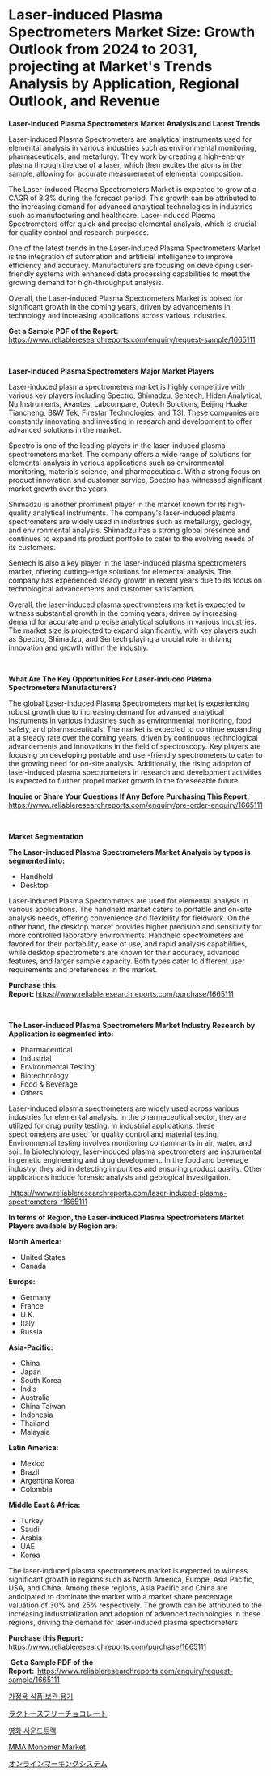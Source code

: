<p><h1>Laser-induced Plasma Spectrometers Market Size: Growth Outlook from 2024 to 2031, projecting at Market's Trends Analysis by Application, Regional Outlook, and Revenue</h1></p><p><strong>Laser-induced Plasma Spectrometers Market Analysis and Latest Trends</strong></p>
<p><p>Laser-induced Plasma Spectrometers are analytical instruments used for elemental analysis in various industries such as environmental monitoring, pharmaceuticals, and metallurgy. They work by creating a high-energy plasma through the use of a laser, which then excites the atoms in the sample, allowing for accurate measurement of elemental composition.</p><p>The Laser-induced Plasma Spectrometers Market is expected to grow at a CAGR of 8.3% during the forecast period. This growth can be attributed to the increasing demand for advanced analytical technologies in industries such as manufacturing and healthcare. Laser-induced Plasma Spectrometers offer quick and precise elemental analysis, which is crucial for quality control and research purposes.</p><p>One of the latest trends in the Laser-induced Plasma Spectrometers Market is the integration of automation and artificial intelligence to improve efficiency and accuracy. Manufacturers are focusing on developing user-friendly systems with enhanced data processing capabilities to meet the growing demand for high-throughput analysis.</p><p>Overall, the Laser-induced Plasma Spectrometers Market is poised for significant growth in the coming years, driven by advancements in technology and increasing applications across various industries.</p></p>
<p><strong>Get a Sample PDF of the Report:&nbsp;</strong> <a href="https://www.reliableresearchreports.com/enquiry/request-sample/1665111">https://www.reliableresearchreports.com/enquiry/request-sample/1665111</a></p>
<p>&nbsp;</p>
<p><strong>Laser-induced Plasma Spectrometers Major Market Players</strong></p>
<p><p>Laser-induced plasma spectrometers market is highly competitive with various key players including Spectro, Shimadzu, Sentech, Hiden Analytical, Nu Instruments, Avantes, Labcompare, Optech Solutions, Beijing Huake Tiancheng, B&W Tek, Firestar Technologies, and TSI. These companies are constantly innovating and investing in research and development to offer advanced solutions in the market.</p><p>Spectro is one of the leading players in the laser-induced plasma spectrometers market. The company offers a wide range of solutions for elemental analysis in various applications such as environmental monitoring, materials science, and pharmaceuticals. With a strong focus on product innovation and customer service, Spectro has witnessed significant market growth over the years.</p><p>Shimadzu is another prominent player in the market known for its high-quality analytical instruments. The company's laser-induced plasma spectrometers are widely used in industries such as metallurgy, geology, and environmental analysis. Shimadzu has a strong global presence and continues to expand its product portfolio to cater to the evolving needs of its customers.</p><p>Sentech is also a key player in the laser-induced plasma spectrometers market, offering cutting-edge solutions for elemental analysis. The company has experienced steady growth in recent years due to its focus on technological advancements and customer satisfaction.</p><p>Overall, the laser-induced plasma spectrometers market is expected to witness substantial growth in the coming years, driven by increasing demand for accurate and precise analytical solutions in various industries. The market size is projected to expand significantly, with key players such as Spectro, Shimadzu, and Sentech playing a crucial role in driving innovation and growth within the industry.</p></p>
<p>&nbsp;</p>
<p><strong>What Are The Key Opportunities For Laser-induced Plasma Spectrometers Manufacturers?</strong></p>
<p><p>The global Laser-induced Plasma Spectrometers market is experiencing robust growth due to increasing demand for advanced analytical instruments in various industries such as environmental monitoring, food safety, and pharmaceuticals. The market is expected to continue expanding at a steady rate over the coming years, driven by continuous technological advancements and innovations in the field of spectroscopy. Key players are focusing on developing portable and user-friendly spectrometers to cater to the growing need for on-site analysis. Additionally, the rising adoption of laser-induced plasma spectrometers in research and development activities is expected to further propel market growth in the foreseeable future.</p></p>
<p><strong>Inquire or Share Your Questions If Any Before Purchasing This Report:</strong> <a href="https://www.reliableresearchreports.com/enquiry/pre-order-enquiry/1665111">https://www.reliableresearchreports.com/enquiry/pre-order-enquiry/1665111</a></p>
<p>&nbsp;</p>
<p><strong>Market Segmentation</strong></p>
<p><strong>The Laser-induced Plasma Spectrometers Market Analysis by types is segmented into:</strong></p>
<p><ul><li>Handheld</li><li>Desktop</li></ul></p>
<p><p>Laser-induced Plasma Spectrometers are used for elemental analysis in various applications. The handheld market caters to portable and on-site analysis needs, offering convenience and flexibility for fieldwork. On the other hand, the desktop market provides higher precision and sensitivity for more controlled laboratory environments. Handheld spectrometers are favored for their portability, ease of use, and rapid analysis capabilities, while desktop spectrometers are known for their accuracy, advanced features, and larger sample capacity. Both types cater to different user requirements and preferences in the market.</p></p>
<p><strong>Purchase this Report:&nbsp;</strong><a href="https://www.reliableresearchreports.com/purchase/1665111">https://www.reliableresearchreports.com/purchase/1665111</a></p>
<p>&nbsp;</p>
<p><strong>The Laser-induced Plasma Spectrometers Market Industry Research by Application is segmented into:</strong></p>
<p><ul><li>Pharmaceutical</li><li>Industrial</li><li>Environmental Testing</li><li>Biotechnology</li><li>Food & Beverage</li><li>Others</li></ul></p>
<p><p>Laser-induced plasma spectrometers are widely used across various industries for elemental analysis. In the pharmaceutical sector, they are utilized for drug purity testing. In industrial applications, these spectrometers are used for quality control and material testing. Environmental testing involves monitoring contaminants in air, water, and soil. In biotechnology, laser-induced plasma spectrometers are instrumental in genetic engineering and drug development. In the food and beverage industry, they aid in detecting impurities and ensuring product quality. Other applications include forensic analysis and geological investigation.</p></p>
<p><a href="https://www.reliableresearchreports.com/laser-induced-plasma-spectrometers-r1665111">&nbsp;https://www.reliableresearchreports.com/laser-induced-plasma-spectrometers-r1665111</a></p>
<p><strong>In terms of Region, the Laser-induced Plasma Spectrometers Market Players available by Region are:</strong></p>
<p>
    <p> <strong> North America: </strong>
        <ul>
            <li>United States</li>
            <li>Canada</li>
        </ul>
        </p> 
    <p> <strong> Europe: </strong>
        <ul>
            <li>Germany</li>
            <li>France</li>
            <li>U.K.</li>
            <li>Italy</li>
            <li>Russia</li>
        </ul>
        </p> 
    <p> <strong> Asia-Pacific: </strong>
        <ul>
            <li>China</li>
            <li>Japan</li>
            <li>South Korea</li>
            <li>India</li>
            <li>Australia</li>
            <li>China Taiwan</li>
            <li>Indonesia</li>
            <li>Thailand</li>
            <li>Malaysia</li>
        </ul>
        </p> 
    <p> <strong> Latin America: </strong>
        <ul>
            <li>Mexico</li>
            <li>Brazil</li>
            <li>Argentina Korea</li>
            <li>Colombia</li>
        </ul>
        </p> 
    <p> <strong> Middle East & Africa: </strong>
        <ul>
            <li>Turkey</li>
            <li>Saudi</li>
            <li>Arabia</li>
            <li>UAE</li>
            <li>Korea</li>
        </ul>
    </p>
    </p>
<p><p>The laser-induced plasma spectrometers market is expected to witness significant growth in regions such as North America, Europe, Asia Pacific, USA, and China. Among these regions, Asia Pacific and China are anticipated to dominate the market with a market share percentage valuation of 30% and 25% respectively. The growth can be attributed to the increasing industrialization and adoption of advanced technologies in these regions, driving the demand for laser-induced plasma spectrometers.</p></p>
<p><strong>Purchase this Report: </strong><a href="https://www.reliableresearchreports.com/purchase/1665111">https://www.reliableresearchreports.com/purchase/1665111</a></p>
<p>&nbsp;<strong>Get a Sample PDF of the Report:&nbsp;&nbsp;</strong><a href="https://www.reliableresearchreports.com/enquiry/request-sample/1665111">https://www.reliableresearchreports.com/enquiry/request-sample/1665111</a></p>
<p><strong></strong></p>
<p><p><a href="https://github.com/garnett961902/Market-Research-Report-List-1/blob/main/156816236730.md">가정용 식품 보관 용기</a></p><p><a href="https://medium.com/@mad.jake/%E3%83%A9%E3%82%AF%E3%83%88%E3%83%BC%E3%82%B9%E3%83%95%E3%83%AA%E3%83%BC%E3%83%81%E3%83%A7%E3%82%B3%E3%83%AC%E3%83%BC%E3%83%88%E5%B8%82%E5%A0%B4%E8%AA%BF%E6%9F%BB%E3%83%AC%E3%83%9D%E3%83%BC%E3%83%88-%E3%81%9D%E3%81%AE%E6%AD%B4%E5%8F%B2%E3%81%A82031%E5%B9%B4%E3%81%BE%E3%81%A7%E3%81%AE%E4%BA%88%E6%B8%AC-b02dfe3a47df">ラクトースフリーチョコレート</a></p><p><a href="https://medium.com/@simeonbode1/%EC%98%81%ED%99%94-%EC%82%AC%EC%9A%B4%EB%93%9C%ED%8A%B8%EB%9E%99-%EC%8B%9C%EC%9E%A5-%EC%9C%A0%ED%98%95-%EC%9D%91%EC%9A%A9-%EB%B0%8F-%EC%A7%80%EB%A6%AC%EC%A0%81-%ED%8A%B9%EC%84%B1%EC%97%90-%EB%8C%80%ED%95%9C-%ED%8F%AC%EA%B4%84%EC%A0%81-%ED%8F%89%EA%B0%80-6582f04f3268">영화 사운드트랙</a></p><p><a href="https://issuu.com/reportprime-2/docs/mma-monomer-market-size-2030.pptx">MMA Monomer Market</a></p><p><a href="https://medium.com/@jordymiller39/%E3%82%AA%E3%83%B3%E3%83%A9%E3%82%A4%E3%83%B3%E3%83%9E%E3%83%BC%E3%82%AD%E3%83%B3%E3%82%B0%E3%82%B7%E3%82%B9%E3%83%86%E3%83%A0%E5%B8%82%E5%A0%B4%E5%88%86%E6%9E%90%E3%81%A82024%E5%B9%B4%E3%81%8B%E3%82%892031%E5%B9%B4%E3%81%BE%E3%81%A7%E3%81%AE%E4%BA%88%E6%B8%AC%E8%A6%8F%E6%A8%A1-fe868d0cddaa">オンラインマーキングシステム</a></p></p>